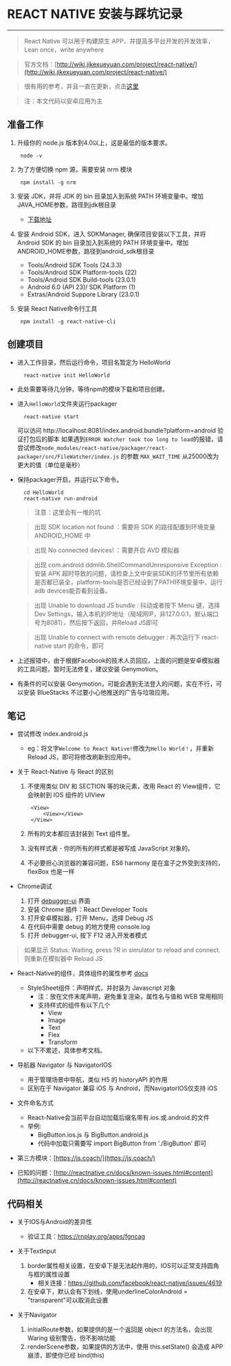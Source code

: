 # REACT NATIVE 安装与踩坑记录
---

> React Native 可以用于构建原生 APP，并提高多平台开发的开发效率，Lean once，write anywhere

> 官方文档：[http://wiki.jikexueyuan.com/project/react-native/](http://wiki.jikexueyuan.com/project/react-native/)

> 很有用的参考，并且一直在更新，点击[这里](http://bbs.reactnative.cn/topic/10/%E5%9C%A8windows%E4%B8%8B%E6%90%AD%E5%BB%BAreact-native-android%E5%BC%80%E5%8F%91%E7%8E%AF%E5%A2%83/2)

> 注：本文代码以安卓应用为主

## 准备工作

1. 升级你的 node.js 版本到4.0以上，这是最低的版本要求。

		node -v

2. 为了方便切换 npm 源，需要安装 nrm 模块

		npm install -g nrm

3. 安装 JDK，并将 JDK 的 bin 目录加入到系统 PATH 环境变量中。增加JAVA_HOME参数，路径到jdk根目录
	* [下载地址](http://www.oracle.com/technetwork/java/javase/downloads/index.html)

4. 安装 Android SDK，进入 SDKManager, 确保项目安装以下工具，并将 Android SDK 的 bin 目录加入到系统的 PATH 环境变量中。增加ANDROID_HOME参数，路径到android_sdk根目录
	* Tools/Android SDK Tools (24.3.3)
	* Tools/Android SDK Platform-tools (22)
	* Tools/Android SDK Build-tools (23.0.1)
	* Android 6.0 (API 23)/ SDK Platform (1)
	* Extras/Android Suppore Library (23.0.1)
    
5. 安装 React Native命令行工具

		npm install -g react-native-cli

## 创建项目

* 进入工作目录，然后运行命令，项目名暂定为 HelloWorld

		react-native init HelloWorld

* 此处需要等待几分钟，等待npm的模块下载和项目创建。

* 进入`HelloWorld`文件夹运行packager

		react-native start

	可以访问 http://localhost:8081/index.android.bundle?platform=android 验证打包后的脚本
	如果遇到`ERROR Watcher took too long to load`的报错，请尝试修改`node_modules/react-native/packager/react-packager/src/FileWatcher/index.js`
	的参数 `MAX_WAIT_TIME` 从25000改为更大的值（单位是毫秒）

* 保持packager开启，并运行以下命令。

		cd HelloWorld
		react-native run-android

	> 注意：这里会有一堆的坑

	> 出现 SDK location not found
		：需要将 SDK 的路径配置到环境变量 ANDROID_HOME 中

	> 出现 No connected devices!
		：需要开启 AVD 模拟器

	> 出现 com.android.ddmlib.ShellCommandUnresponsive    Exception
		: 安装 APK 超时导致的问题，请检查上文中安装SDK的环节里所有依赖是否都已装全，platform-tools是否已经设到了PATH环境变量中，运行adb devices能否看到设备。

  	> 出现 Unable to download JS bundle
  		: 抖动或者按下 Menu 键，选择 Dev Settings，输入本机的IP地址（局域网IP，非127.0.0.1，默认端口号为8081），然后按下返回，并Reload JS即可

  	> 出现 Unable to connect with remote debugger
  		: 再次运行下 react-native start 的命令，即可

* 上述报错中，由于根据Facebook的技术人员回应，上面的问题是安卓模拟器的工具问题，暂时无法修复，建议安装 Genymotion。
* 有条件的可以安装 Genymotion，可能会遇到无法登入的问题，实在不行，可以安装 BlueStacks 不过要小心他推送的广告与垃圾应用。

## 笔记

* 尝试修改 index.android.js
	* eg：将文字`Welcome to React Native!`修改为`Hello World！`，并重新 Reload JS，即可将修改刷新到应用中。

* 关于 React-Native 与 React 的区别
	1. 不使用类似 DIV 和 SECTION 等的块元素，改用 React 的 View组件，它会映射到 IOS 组件的 UIView

			<View>
				<View></View>
			</View>

	2. 所有的文本都应该封装到 Text 组件里。
	3. 没有样式表 - 你的所有的样式都是被写成 JavaScript 对象的。
	4. 不必要担心浏览器的兼容问题，ES6 harmony 是在盒子之外受到支持的，flexBox 也是一样

* Chrome调试
	1. 打开 [debugger-ui](http://localhost:8081/debugger-ui) 界面
	2. 安装 Chrome 插件：React Developer Tools
	3. 打开安卓模拟器，打开 Menu，选择 Debug JS
	4. 在代码中需要 debug 的地方使用 console.log
	5. 打开 debugger-ui, 按下 F12 进入开发者模式

> 如果显示 Status: Waiting, press ?R in simulator to reload and connect. 则重新在模拟器中 Reload JS

* React-Native的组件，具体组件的属性参考 [docs](http://reactnative.cn/docs/getting-started.html)
	* StyleSheet组件：声明样式，并封装为 Javascript 对象
		* 注：放在文件末尾声明，避免重复渲染，属性名与值和 WEB 常用相同
		* 支持样式的组件有以下几个
			* View
			* Image
			* Text
			* Flex
			* Transform
	* 以下不累述，具体参考文档。

* 导航器 Navigator 与 NavigatorIOS
	* 用于管理场景中导航，类似 H5 的 historyAPI 的作用
	* 区别在于 Navigator 兼容 iOS 与 Android，而NavigatorIOS仅支持 iOS

*  文件命名方式
	* React-Native会当前平台自动加载后缀名带有.ios.或.android.的文件
	* 举例:
		* BigButton.ios.js 与 BigButton.android.js
		* 代码中加载只需要写 import BigButton from './BigButton' 即可

* 第三方模块：[https://js.coach/](https://js.coach/)
* 已知的问题：[http://reactnative.cn/docs/known-issues.html#content](http://reactnative.cn/docs/known-issues.html#content)

## 代码相关

* 关于IOS与Android的差异性
	* 验证工具：https://rnplay.org/apps/fgncag

* 关于TextInput
	1. border属性相关设置，在安卓下是无法起作用的，IOS可以正常支持圆角与框的属性设置
		* 相关连接：https://github.com/facebook/react-native/issues/4619
	2. 在安卓下，默认会有下划线，使用underlineColorAndroid = "transparent"可以取消此设置

* 关于Navigator
	1. initialRoute参数，如果提供的是一个返回是 object 的方法名，会出现 Waring 级别警告，但不影响功能
	2. renderScene参数，如果提供的方法中，使用 this.setState() 会造成 APP 崩溃，即使你已经 bind(this)
